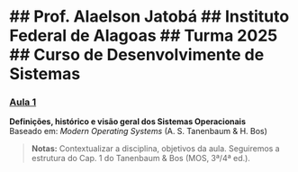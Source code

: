 <H1 Disciplina de Sistemas Operacionais e Redes>
## Prof. Alaelson Jatobá
## Instituto Federal de Alagoas
## Turma 2025
## Curso de Desenvolvimente de Sistemas


### [Aula 1](Aula1.md)
**Definições, histórico e visão geral dos Sistemas Operacionais**  
Baseado em: *Modern Operating Systems* (A. S. Tanenbaum & H. Bos)  

> **Notas:** Contextualizar a disciplina, objetivos da aula. Seguiremos a estrutura do Cap. 1 do Tanenbaum & Bos (MOS, 3ª/4ª ed.).
